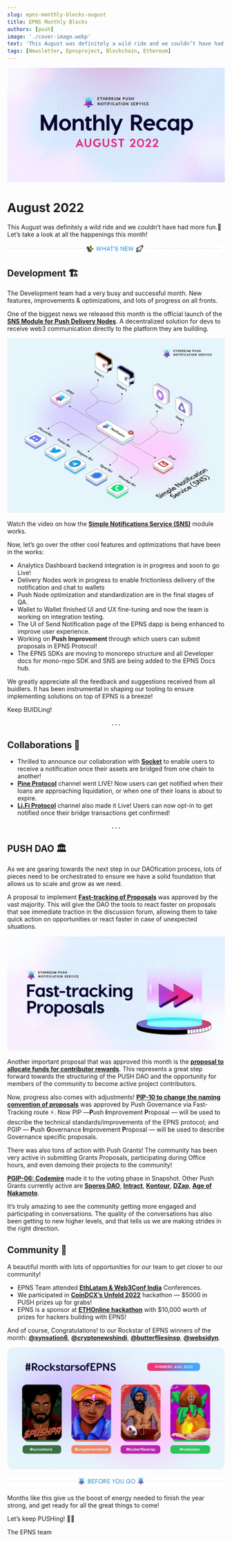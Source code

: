 ```yaml
---
slug: epns-monthly-blocks-august
title: EPNS Monthly Blocks
authors: [push]
image: './cover-image.webp'
text: 'This August was definitely a wild ride and we couldn’t have had more fun.🎢 Let’s take a look at all the happenings this month!'
tags: [Newsletter, Epnsproject, Blockchain, Ethereum]
---
```


![Cover image of EPNS Monthly Blocks](./cover-image.webp)

<!--truncate-->

<!--customheaderpoint-->

# August 2022<br/>

This August was definitely a wild ride and we couldn’t have had more fun.🎢 Let’s take a look at all the happenings this month!

![What's New](./image-1.webp)

## Development 🏗️

The Development team had a very busy and successful month. New features, improvements & optimizations, and lots of progress on all fronts.

One of the biggest news we released this month is the official launch of the <a href="https://twitter.com/epnsproject/status/1560271342255030272?s=20&t=2TfqW862B366mF0cWxBDWQ&utm_source=substack&utm_medium=email"><b>SNS Module for Push Delivery Nodes</b></a>. A decentralized solution for devs to receive web3 communication directly to the platform they are building.

![Simple Notification Service](./image-2.webp)

Watch the video on how the <a href="https://twitter.com/epnsproject/status/1562817085172076544?s=20&t=zL2LIRWfK0dnv9KeXrOHfA&utm_source=substack&utm_medium=email"><b>Simple Notifications Service (SNS)</b></a> module works.

Now, let’s go over the other cool features and optimizations that have been in the works:

- Analytics Dashboard backend integration is in progress and soon to go Live!
- Delivery Nodes work in progress to enable frictionless delivery of the notification and chat to wallets
- Push Node optimization and standardization are in the final stages of QA.
- Wallet to Wallet finished UI and UX fine-tuning and now the team is working on integration testing.
- The UI of Send Notification page of the EPNS dapp is being enhanced to improve user experience.
- Working on <b>Push Improvement </b> through which users can submit proposals in EPNS Protocol!
- The EPNS SDKs are moving to monorepo structure and all Developer docs for mono-repo SDK and SNS are being added to the EPNS Docs hub.

We greatly appreciate all the feedback and suggestions received from all buidlers. It has been instrumental in shaping our tooling to ensure implementing solutions on top of EPNS is a breeze!

Keep BUIDLing!

<center><b>.  .  .</b></center>

## Collaborations 🎎

- Thrilled to announce our collaboration with <a href="https://twitter.com/epnsproject/status/1557773985554632704?s=20&t=PVAqZUWRAc1av5x49Il0eQ&utm_source=substack&utm_medium=email"><b>Socket</b></a> to enable users to receive a notification once their assets are bridged from one chain to another!
- <a href="https://twitter.com/epnsproject/status/1555191864198070276?s=20&t=36Isc08JB9n7jfI0E9bzlg&utm_source=substack&utm_medium=email"><b>Pine Protocol</b></a> channel went LIVE! Now users can get notified when their loans are approaching liquidation, or when one of their loans is about to expire.
- <a href="https://twitter.com/epnsproject/status/1554527559865745408?s=20&t=36Isc08JB9n7jfI0E9bzlg&utm_source=substack&utm_medium=email"><b>Li.Fi Protocol</b></a> channel also made it Live! Users can now opt-in to get notified once their bridge transactions get confirmed!

<center><b>.  .  .</b></center>

## PUSH DAO 🏛️

As we are gearing towards the next step in our DAOfication process, lots of pieces need to be orchestrated to ensure we have a solid foundation that allows us to scale and grow as we need.

A proposal to implement <a href="https://twitter.com/epnsproject/status/1560003393850056704?s=20&t=2TfqW862B366mF0cWxBDWQ&utm_source=substack&utm_medium=email"><b>Fast-tracking of Proposals</b></a> was approved by the vast majority. This will give the DAO the tools to react faster on proposals that see immediate traction in the discussion forum, allowing them to take quick action on opportunities or react faster in case of unexpected situations.

![Fast Tracking Proposals](./image-3.webp)

Another important proposal that was approved this month is the <a href="https://snapshot.org/?utm_source=substack&utm_medium=email#/epns.eth/proposal/0xf9256481d3869d9d4ceb5596dc618cbf51be6585c1b6fcd03733eafa14240756"><b>proposal to allocate funds for contributor rewards</b></a>. This represents a great step forward towards the structuring of the PUSH DAO and the opportunity for members of the community to become active project contributors.

Now, progress also comes with adjustments! <a href="https://snapshot.org/?utm_source=substack&utm_medium=email#/epns.eth/proposal/0x8c44b949f2b3d9963a82991e0f8e98afb1e3d4df241683ed53c925dad62b222e"><b>PIP-10 to change the naming convention of proposals</b></a> was approved by Push Governance via Fast-Tracking route ⚡. Now PIP —<b>P</b>ush <b>I</b>mprovement <b>P</b>roposal — will be used to describe the technical standards/improvements of the EPNS protocol; and PGIP — <b>P</b>ush <b>G</b>overnance <b>I</b>mprovement <b>P</b>roposal — will be used to describe Governance specific proposals.

There was also tons of action with Push Grants! The community has been very active in submitting Grants Proposals, participating during Office hours, and even demoing their projects to the community!

<a href="https://snapshot.org/?utm_source=substack&utm_medium=email#/epns.eth/proposal/0x6ce6aa2e2b358503fdc79d8d7449f5785d2778ad53ae1156c3fbc8b0b2a8ff73"><b>PGIP-06: Codemire</b></a> made it to the voting phase in Snapshot. Other Push Grants currently active are <a href="https://substack.com/redirect/64343fc9-12de-44d1-93f1-826329741afd?r=3rawm"><b>Sporos DAO</b></a>, <a href="https://substack.com/redirect/e0012b79-d7c4-4f7e-8107-23fa4276a516?r=3rawm"><b>Intract</b></a>, <a href="https://substack.com/redirect/3fa8f241-cac4-4a03-9e60-af3a20721f6c?r=3rawm"><b>Kontour</b></a>, <a href="https://substack.com/redirect/d6b1d067-786c-4a2b-89fa-6a3c888a43ae?r=3rawm"><b>DZap</b></a>, <a href="https://substack.com/redirect/3eb3daa5-715e-4a0f-86ec-a59c1ba5bc9a?r=3rawm"><b>Age of Nakamoto</b></a>.

It’s truly amazing to see the community getting more engaged and participating in conversations. The quality of the conversations has also been getting to new higher levels, and that tells us we are making strides in the right direction.

## Community 🎪

A beautiful month with lots of opportunities for our team to get closer to our community!

- EPNS Team attended <a href="https://twitter.com/epnsproject/status/1557810225524121603?s=20&t=PVAqZUWRAc1av5x49Il0eQ&utm_source=substack&utm_medium=email"><b>EthLatam & Web3Conf India</b></a> Conferences.
- We participated in <a href="https://twitter.com/epnsproject/status/1561639275048800256?s=20&t=zL2LIRWfK0dnv9KeXrOHfA&utm_source=substack&utm_medium=email"><b>CoinDCX’s Unfold 2022</b></a> hackathon — $5000 in PUSH prizes up for grabs!
- EPNS is a sponsor at <a href="https://twitter.com/epnsproject/status/1562865894854107142?s=20&t=zL2LIRWfK0dnv9KeXrOHfA&utm_source=substack&utm_medium=email"><b>ETHOnline hackathon</b></a> with $10,000 worth of prizes for hackers building with EPNS!

And of course, Congratulations! to our Rockstar of EPNS winners of the month: <a href="https://twitter.com/epnsproject/status/1557003868630040576?s=20&t=PVAqZUWRAc1av5x49Il0eQ&utm_source=substack&utm_medium=email"><b>@synsation6</b></a>, <a href="https://twitter.com/epnsproject/status/1554391809937543169?s=20&t=36Isc08JB9n7jfI0E9bzlg&utm_source=substack&utm_medium=email"><b>@cryptonewshindi</b></a>, <a href="https://twitter.com/epnsproject/status/1559593521073758208?s=20&t=2TfqW862B366mF0cWxBDWQ&utm_source=substack&utm_medium=email"><b>@butterfliesinsp</b></a>, <a href="https://twitter.com/epnsproject/status/1562078279779385345?s=20&t=zL2LIRWfK0dnv9KeXrOHfA&utm_source=substack&utm_medium=email"><b>@websidyn</b></a>.

![Rockstars](./image-4.webp)

![Before You Go](./image-5.webp)

Months like this give us the boost of energy needed to finish the year strong, and get ready for all the great things to come!

Let’s keep PUSHing! 💪🏼

The EPNS team
